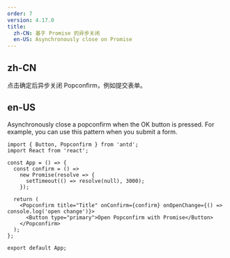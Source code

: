 ```yaml
---
order: 7
version: 4.17.0
title:
  zh-CN: 基于 Promise 的异步关闭
  en-US: Asynchronously close on Promise
---
```


## zh-CN

点击确定后异步关闭 Popconfirm，例如提交表单。

## en-US

Asynchronously close a popconfirm when the OK button is pressed. For example, you can use this pattern when you submit a form.

```tsx
import { Button, Popconfirm } from 'antd';
import React from 'react';

const App = () => {
  const confirm = () =>
    new Promise(resolve => {
      setTimeout(() => resolve(null), 3000);
    });

  return (
    <Popconfirm title="Title" onConfirm={confirm} onOpenChange={() => console.log('open change')}>
      <Button type="primary">Open Popconfirm with Promise</Button>
    </Popconfirm>
  );
};

export default App;
```
